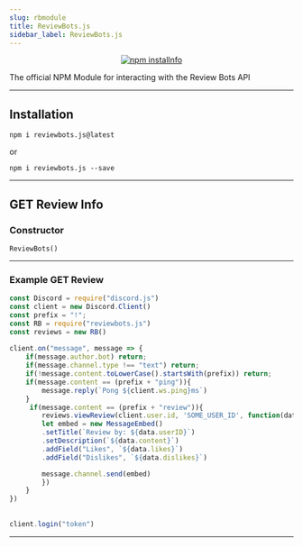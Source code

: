 ```yaml
---
slug: rbmodule
title: ReviewBots.js
sidebar_label: ReviewBots.js
---
```


<div align="center">
  <p>
    <a href="https://nodei.co/npm/infinityapi.js/"><img src="https://nodei.co/npm/reviewbots.js.png?downloads=true&stars=true" alt="npm installnfo" /></a>
  </p>
</div>

The official NPM Module for interacting with the Review Bots API

---

## Installation
`npm i reviewbots.js@latest`

or

`npm i reviewbots.js --save`

---

## GET Review Info

### Constructor

```
ReviewBots()
```

--- 

### Example GET Review
```js
const Discord = require("discord.js")
const client = new Discord.Client()
const prefix = "!";
const RB = require("reviewbots.js")
const reviews = new RB()
 
client.on("message", message => { 
    if(message.author.bot) return;
    if(message.channel.type !== "text") return;
    if(!message.content.toLowerCase().startsWith(prefix)) return;
    if(message.content == (prefix + "ping")){
        message.reply(`Pong ${client.ws.ping}ms`)
    }
     if(message.content == (prefix + "review")){
        reviews.viewReview(client.user.id, 'SOME_USER_ID', function(data){
        let embed = new MessageEmbed()
        .setTitle(`Review by: ${data.userID}`)
        .setDescription(`${data.content}`)
        .addField("Likes", `${data.likes}`)
        .addField("Dislikes", `${data.dislikes}`)

        message.channel.send(embed)
        })
    }
})
 
 
client.login("token")
```

--- 
